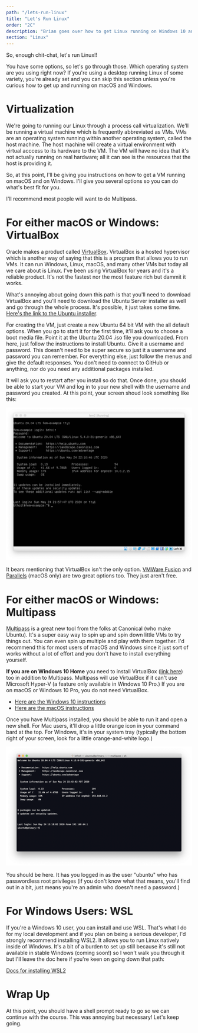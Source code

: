 ```yaml
---
path: "/lets-run-linux"
title: "Let's Run Linux"
order: "2C"
description: "Brian goes over how to get Linux running on Windows 10 and macOS computers with either VirtualBox or Multipass"
section: "Linux"
---
```


So, enough chit-chat, let's run Linux!!

You have some options, so let's go through those. Which operating system are you using right now? If you're using a desktop running Linux of some variety, you're already set and you can skip this section unless you're curious how to get up and running on macOS and Windows.

# Virtualization

We're going to running our Linux through a process call virtualization. We'll be running a virtual machine which is frequently abbreviated as VMs. VMs are an operating system running within another operating system, called the host machine. The host machine will create a virtual environment with virtual acccess to its hardware to the VM. The VM will have no idea that it's not actually running on real hardware; all it can see is the resources that the host is providing it.

So, at this point, I'll be giving you instructions on how to get a VM running on macOS and on Windows. I'll give you several options so you can do what's best fit for you.

I'll recommend most people will want to do Multipass.

# For either macOS or Windows: VirtualBox

Oracle makes a product called [VirtualBox][vb]. VirtualBox is a hosted hypervisor which is another way of saying that this is a program that allows you to run VMs. It can run Windows, Linux, macOS, and many other VMs but today all we care about is Linux. I've been using VirtualBox for years and it's a reliable product. It's not the fastest nor the most feature rich but dammit it works.

What's annoying about going down this path is that you'll need to download VirtualBox and you'll need to download the Ubuntu Server installer as well and go through the whole process. It's possible, it just takes some time. [Here's the link to the Ubuntu installer][ubuntu].

For creating the VM, just create a new Ubuntu 64 bit VM with the all default options. When you go to start it for the first time, it'll ask you to choose a boot media file. Point it at the Ubuntu 20.04 .iso file you downloaded. From here, just follow the instructions to install Ubuntu. Give it a username and password. This doesn't need to be super secure so just it a username and password you can remember. For everything else, just follow the menus and give the default responses. You don't need to connect to GitHub or anything, nor do you need any additional packages installed.

It will ask you to restart after you install so do that. Once done, you should be able to start your VM and log in to your new shell with the username and password you created. At this point, your screen shoud look something like this:

![Screenshot of logged in shell](./images/up-and-running.png)

It bears mentioning that VirtualBox isn't the only option. [VMWare Fusion][vmware] and [Parallels][parallels] (macOS only) are two great options too. They just aren't free.

# For either macOS or Windows: Multipass

[Multipass][mp] is a great new tool from the folks at Canonical (who make Ubuntu). It's a super easy way to spin up and spin down little VMs to try things out. You can even spin up multiple and play with them together. I'd recommend this for most users of macOS and Windows since it just sort of works without a lot of effort and you don't have to install everything yourself.

**If you are on Windows 10 Home** you need to install VirtualBox ([link here][vb]) too in addition to Multipass. Multipass will use VirtualBox if it can't use Microsoft Hyper-V (a feature only available in Windows 10 Pro.) If you are on macOS or Windows 10 Pro, you do not need VirtualBox.

- [Here are the Windows 10 instructions][mp-windows]
- [Here are the macOS instructions][mp-macos]

Once you have Multipass installed, you should be able to run it and open a new shell. For Mac users, it'll drop a little orange icon in your command bard at the top. For Windows, it's in your system tray (typically the bottom right of your screen, look for a little orange-and-white logo.)

![Screenshot of logged in shell](./images/multipass.png)

You should be here. It has you logged in as the user "ubuntu" who has passwordless root privileges (if you don't know what that means, you'll find out in a bit, just means you're an admin who doesn't need a password.)

# For Windows Users: WSL

If you're a Windows 10 user, you can install and use WSL. That's what I do for my local development and if you plan on being a serious developer, I'd strongly recommend installing WSL2. It allows you to run Linux natively inside of Windows. It's a bit of a burden to set up still because it's still not available in stable Windows (coming soon!) so I won't walk you through it but I'll leave the doc here if you're keen on going down that path:

[Docs for installing WSL2][wsl]

# Wrap Up

At this point, you should have a shell prompt ready to go so we can continue with the course. This was annoying but necessary! Let's keep going.

[vb]: https://www.virtualbox.org/
[ubuntu]: https://ubuntu.com/download/server
[mp]: https://multipass.run
[mp-macos]: https://multipass.run/docs/installing-on-macos
[mp-windows]: https://multipass.run/docs/installing-on-windows
[wsl]: https://docs.microsoft.com/en-us/windows/wsl/install-win10#update-to-wsl-2
[vmware]: https://www.vmware.com/products/fusion.html
[parallels]: https://www.parallels.com/
